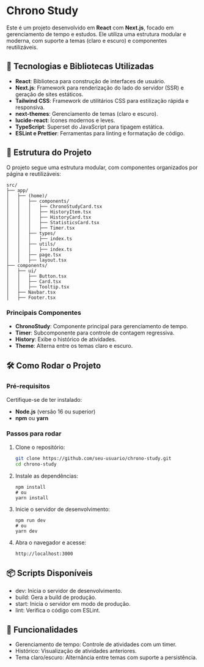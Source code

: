 # Chrono Study

Este é um projeto desenvolvido em **React** com **Next.js**, focado em gerenciamento de tempo e estudos. Ele utiliza uma estrutura modular e moderna, com suporte a temas (claro e escuro) e componentes reutilizáveis.

## 🚀 Tecnologias e Bibliotecas Utilizadas

- **React**: Biblioteca para construção de interfaces de usuário.
- **Next.js**: Framework para renderização do lado do servidor (SSR) e geração de sites estáticos.
- **Tailwind CSS**: Framework de utilitários CSS para estilização rápida e responsiva.
- **next-themes**: Gerenciamento de temas (claro e escuro).
- **lucide-react**: Ícones modernos e leves.
- **TypeScript**: Superset do JavaScript para tipagem estática.
- **ESLint e Prettier**: Ferramentas para linting e formatação de código.

## 📂 Estrutura do Projeto

O projeto segue uma estrutura modular, com componentes organizados por página e reutilizáveis:

```plaintext
src/
├── app/
│   ├── (home)/
│   │   ├── components/
│   │   │   ├── ChronoStudyCard.tsx
│   │   │   ├── HistoryItem.tsx
│   │   │   ├── HistoryCard.tsx
│   │   │   ├── StatisticsCard.tsx
│   │   │   ├── Timer.tsx
│   │   ├── types/
│   │   │   ├── index.ts
│   │   ├── utils/
│   │   │   ├── index.ts
│   │   ├── page.tsx
│   │   ├── layout.tsx
├── components/
│   ├── ui/
│   │   ├── Button.tsx
│   │   ├── Card.tsx
│   │   ├── Tooltip.tsx
│   ├── Navbar.tsx
│   ├── Footer.tsx
```

### Principais Componentes

- **ChronoStudy**: Componente principal para gerenciamento de tempo.
- **Timer**: Subcomponente para controle de contagem regressiva.
- **History**: Exibe o histórico de atividades.
- **Theme**: Alterna entre os temas claro e escuro.

## 🛠️ Como Rodar o Projeto

### Pré-requisitos

Certifique-se de ter instalado:

- **Node.js** (versão 16 ou superior)
- **npm** ou **yarn**

### Passos para rodar

1. Clone o repositório:
   ```bash
   git clone https://github.com/seu-usuario/chrono-study.git
   cd chrono-study
   ```
2. Instale as dependências:

   ```
   npm install
   # ou
   yarn install
   ```

3. Inicie o servidor de desenvolvimento:

   ```
   npm run dev
   # ou
   yarn dev
   ```

4. Abra o navegador e acesse:
   ```
   http://localhost:3000
   ```

## 📦 Scripts Disponíveis

- dev: Inicia o servidor de desenvolvimento.
- build: Gera a build de produção.
- start: Inicia o servidor em modo de produção.
- lint: Verifica o código com ESLint.

## 🌟 Funcionalidades

- Gerenciamento de tempo: Controle de atividades com um timer.
- Histórico: Visualização de atividades anteriores.
- Tema claro/escuro: Alternância entre temas com suporte a persistência.
